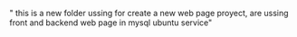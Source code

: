 " this is a new folder ussing for create a new web page proyect, are ussing front and backend web page in mysql ubuntu service" 